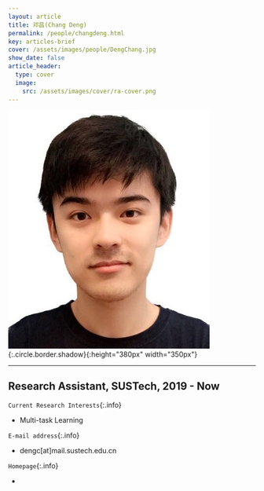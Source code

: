 ```yaml
---
layout: article
title: 邓昌(Chang Deng)
permalink: /people/changdeng.html
key: articles-brief
cover: /assets/images/people/DengChang.jpg
show_date: false
article_header:
  type: cover
  image:
    src: /assets/images/cover/ra-cover.png
---
```


![Image](/assets/images/people/DengChang.jpg){:.circle.border.shadow}{:height="380px" width="350px"}


<div class="article__content" markdown="1">

---

## Research Assistant, SUSTech, 2019 - Now

<!--more-->

`Current Research Interests`{:.info}

- Multi-task Learning 

`E-mail address`{:.info}

- dengc[at]mail.sustech.edu.cn

`Homepage`{:.info}

<div class="author-links">
  <ul class="menu menu--nowrap menu--inline">
	  <li title="homepage">
	  <a class="button button--circle mail-button" itemprop="sameAs" href="https://median-lab.github.io/" target="_blank">
	    <i class="fa fa-home"></i>
	  </a>
  	  </li>
  </ul>
</div>
</div>